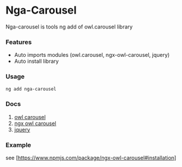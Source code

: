 # Nga-Carousel

Nga-carousel is tools ng add of owl.carousel library

### Features

* Auto imports modules (owl.carousel, ngx-owl-carousel, jquery)
* Auto install library

### Usage

```bash
ng add nga-carousel
```

### Docs
1. [owl carousel][owl.carousel]
2. [ngx owl carousel][ngx-owl-carousel]
3. [jquery][jquery]


[owl.carousel]: https://www.npmjs.com/package/owl.carousel
[ngx-owl-carousel]: https://www.npmjs.com/package/ngx-owl-carousel
[jquery]: https://www.npmjs.com/package/jquery

### Example

see [https://www.npmjs.com/package/ngx-owl-carousel#installation]